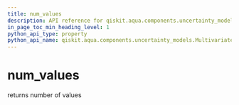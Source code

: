 ```yaml
---
title: num_values
description: API reference for qiskit.aqua.components.uncertainty_models.MultivariateVariationalDistribution.num_values
in_page_toc_min_heading_level: 1
python_api_type: property
python_api_name: qiskit.aqua.components.uncertainty_models.MultivariateVariationalDistribution.num_values
---
```


# num\_values

returns number of values

